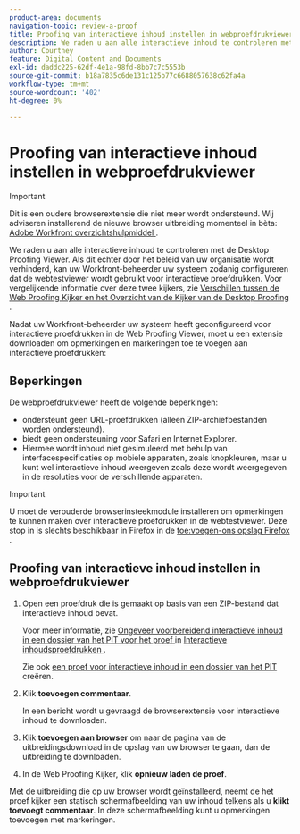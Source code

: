 ```yaml
---
product-area: documents
navigation-topic: review-a-proof
title: Proofing van interactieve inhoud instellen in webproefdrukviewer
description: We raden u aan alle interactieve inhoud te controleren met de Desktop Proofing Viewer. Als dit echter door het beleid van uw organisatie wordt verhinderd, kan uw Workfront-beheerder uw systeem zodanig configureren dat de webtestviewer wordt gebruikt voor interactieve proefdrukken. Voor vergelijkende informatie over deze twee kijkers, zie Verschillen tussen de Web Proofing Kijker en het Overzicht van de Kijker van het Proofing van de Desktop.
author: Courtney
feature: Digital Content and Documents
exl-id: daddc225-62df-4e1a-98fd-8bb7c7c5553b
source-git-commit: b18a7835c6de131c125b77c6688057638c62fa4a
workflow-type: tm+mt
source-wordcount: '402'
ht-degree: 0%

---
```


# Proofing van interactieve inhoud instellen in webproefdrukviewer

>[!IMPORTANT]
>
>Dit is een oudere browserextensie die niet meer wordt ondersteund. Wij adviseren installerend de nieuwe browser uitbreiding momenteel in bèta: [ Adobe Workfront overzichtshulpmiddel ](/help/quicksilver/review-and-approve-work/proofing/reviewing-proofs-within-workfront/review-a-proof/review-proof-in-web-viewer-extension.md).


We raden u aan alle interactieve inhoud te controleren met de Desktop Proofing Viewer. Als dit echter door het beleid van uw organisatie wordt verhinderd, kan uw Workfront-beheerder uw systeem zodanig configureren dat de webtestviewer wordt gebruikt voor interactieve proefdrukken. Voor vergelijkende informatie over deze twee kijkers, zie [ Verschillen tussen de Web Proofing Kijker en het Overzicht van de Kijker van de Desktop Proofing ](../../../../review-and-approve-work/proofing/proofing-overview/understand-differences-between-web-viewer.md).

Nadat uw Workfront-beheerder uw systeem heeft geconfigureerd voor interactieve proefdrukken in de Web Proofing Viewer, moet u een extensie downloaden om opmerkingen en markeringen toe te voegen aan interactieve proefdrukken:

## Beperkingen

De webproefdrukviewer heeft de volgende beperkingen:

* ondersteunt geen URL-proefdrukken (alleen ZIP-archiefbestanden worden ondersteund).
* biedt geen ondersteuning voor Safari en Internet Explorer.
* Hiermee wordt inhoud niet gesimuleerd met behulp van interfacespecificaties op mobiele apparaten, zoals knopkleuren, maar u kunt wel interactieve inhoud weergeven zoals deze wordt weergegeven in de resoluties voor de verschillende apparaten.

>[!IMPORTANT]
>
>U moet de verouderde browserinsteekmodule installeren om opmerkingen te kunnen maken over interactieve proefdrukken in de webtestviewer. Deze stop in is slechts beschikbaar in Firefox in de [ toe:voegen-ons opslag Firefox ](https://addons.mozilla.org/en-US/firefox/addon/proofhq-rich-media-review/).

## Proofing van interactieve inhoud instellen in webproefdrukviewer

1. Open een proefdruk die is gemaakt op basis van een ZIP-bestand dat interactieve inhoud bevat.

   Voor meer informatie, zie [ Ongeveer voorbereidend interactieve inhoud in een dossier van het PIT voor het proef ](../../../../review-and-approve-work/proofing/proofing-overview/interactive-content-proofs.md#howtoprepareaninteractiveziparchive) in [ Interactieve inhoudsproefdrukken ](../../../../review-and-approve-work/proofing/proofing-overview/interactive-content-proofs.md).

   Zie ook [ een proef voor interactieve inhoud in een dossier van het PIT ](../../../../review-and-approve-work/proofing/creating-proofs-within-workfront/generate-proof-interactive-content.md) creëren.

1. Klik **toevoegen commentaar**.

   In een bericht wordt u gevraagd de browserextensie voor interactieve inhoud te downloaden.

1. Klik **toevoegen aan browser** om naar de pagina van de uitbreidingsdownload in de opslag van uw browser te gaan, dan de uitbreiding te downloaden.
1. In de Web Proofing Kijker, klik **opnieuw laden de proef**.

Met de uitbreiding die op uw browser wordt geïnstalleerd, neemt de het proef kijker een statisch schermafbeelding van uw inhoud telkens als u **klikt toevoegt commentaar**. In deze schermafbeelding kunt u opmerkingen toevoegen met markeringen.

